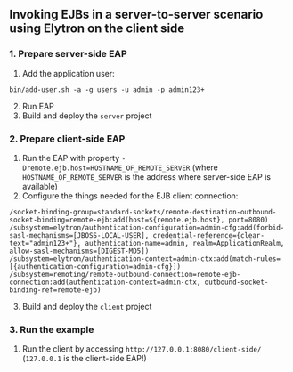 ## Invoking EJBs in a server-to-server scenario using Elytron on the client side
### 1. Prepare server-side EAP
1. Add the application user:
```
bin/add-user.sh -a -g users -u admin -p admin123+
```
2. Run EAP
3. Build and deploy the `server` project

### 2. Prepare client-side EAP
1. Run the EAP with property `-Dremote.ejb.host=HOSTNAME_OF_REMOTE_SERVER` (where `HOSTNAME_OF_REMOTE_SERVER` is the address where server-side EAP is available)
2. Configure the things needed for the EJB client connection:
```
/socket-binding-group=standard-sockets/remote-destination-outbound-socket-binding=remote-ejb:add(host=${remote.ejb.host}, port=8080)
/subsystem=elytron/authentication-configuration=admin-cfg:add(forbid-sasl-mechanisms=[JBOSS-LOCAL-USER], credential-reference={clear-text="admin123+"}, authentication-name=admin, realm=ApplicationRealm, allow-sasl-mechanisms=[DIGEST-MD5])
/subsystem=elytron/authentication-context=admin-ctx:add(match-rules=[{authentication-configuration=admin-cfg}])
/subsystem=remoting/remote-outbound-connection=remote-ejb-connection:add(authentication-context=admin-ctx, outbound-socket-binding-ref=remote-ejb)
```

3. Build and deploy the `client` project

### 3. Run the example
1. Run the client by accessing `http://127.0.0.1:8080/client-side/` (`127.0.0.1` is the client-side EAP!)

